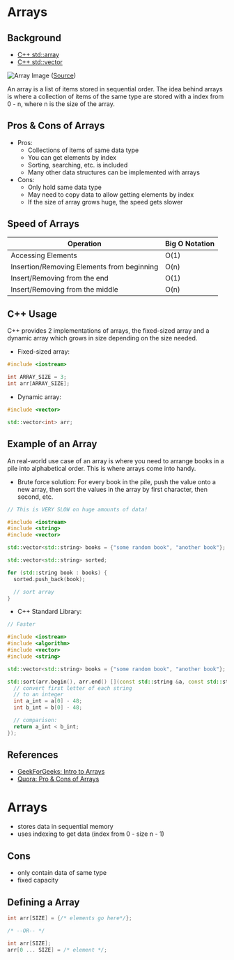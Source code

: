 # Arrays

## Background

- [C++ std::array](http://www.cplusplus.com/reference/array/array/)
- [C++ std::vector](http://www.cplusplus.com/reference/vector/vector/)

![Array Image](https://media.geeksforgeeks.org/wp-content/uploads/C-Arrays.jpg)
([Source](https://www.geeksforgeeks.org/c-sharp-arrays/))

An array is a list of items stored in sequential order. The idea behind arrays is where a collection of items of the same type are stored with a index from 0 - n, where n is the size of the array.

## Pros & Cons of Arrays

- Pros:
  - Collections of items of same data type
  - You can get elements by index
  - Sorting, searching, etc. is included
  - Many other data structures can be implemented with arrays
- Cons:
  - Only hold same data type
  - May need to copy data to allow getting elements by index
  - If the size of array grows huge, the speed gets slower

## Speed of Arrays

| Operation                                  | Big O Notation |
| ------------------------------------------ | -------------- |
| Accessing Elements                         | O(1)           |
| Insertion/Removing Elements from beginning | O(n)           |
| Insert/Removing from the end               | O(1)           |
| Insert/Removing from the middle            | O(n)           |

## C++ Usage

C++ provides 2 implementations of arrays, the fixed-sized array and a dynamic array which grows in size depending on the size needed.

- Fixed-sized array:

```cpp
#include <iostream>

int ARRAY_SIZE = 3;
int arr[ARRAY_SIZE];
```

- Dynamic array:

```cpp
#include <vector>

std::vector<int> arr;
```

## Example of an Array

An real-world use case of an array is where you need to arrange books in a pile into alphabetical order. This is where arrays come into handy.

- Brute force solution:
  For every book in the pile, push the value onto a new array, then sort the values in the array by first character, then second, etc.

```cpp
// This is VERY SLOW on huge amounts of data!

#include <iostream>
#include <string>
#include <vector>

std::vector<std::string> books = {"some random book", "another book"};

std::vector<std::string> sorted;

for (std::string book : books) {
  sorted.push_back(book);

  // sort array
}
```

- C++ Standard Library:

```cpp
// Faster

#include <iostream>
#include <algorithm>
#include <vector>
#include <string>

std::vector<std::string> books = {"some random book", "another book"};

std::sort(arr.begin(), arr.end() [](const std::string &a, const std::string &b) {
  // convert first letter of each string
  // to an integer
  int a_int = a[0] - 48;
  int b_int = b[0] - 48;

  // comparison:
  return a_int < b_int;
});
```

## References

- [GeekForGeeks: Intro to Arrays](https://www.geeksforgeeks.org/introduction-to-arrays/)
- [Quora: Pro & Cons of Arrays](https://www.quora.com/What-are-the-pros-and-cons-of-arrays-in-C-programming-language#:~:text=The%20pros%20are%3A%20you%20need,pass%20the%20right%20size%2Flength.)

# Arrays

- stores data in sequential memory
- uses indexing to get data (index from 0 - size n - 1)

## Cons

- only contain data of same type
- fixed capacity

## Defining a Array

```cpp
int arr[SIZE] = {/* elements go here*/};

/* --OR-- */

int arr[SIZE];
arr[0 ... SIZE] = /* element */;
```
